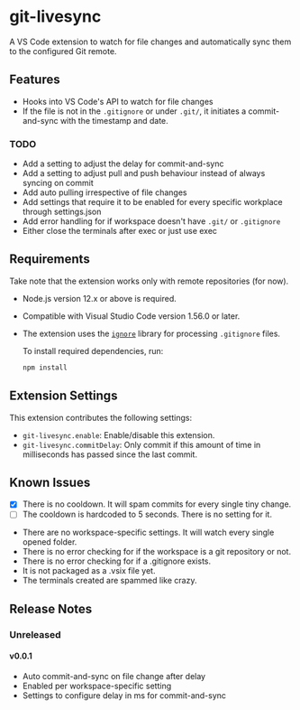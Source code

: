 # git-livesync

A VS Code extension to watch for file changes and automatically sync them to the configured Git remote.

## Features

- Hooks into VS Code's API to watch for file changes
- If the file is not in the `.gitignore` or under `.git/`, it initiates a commit-and-sync with the timestamp and date.

### TODO
- Add a setting to adjust the delay for commit-and-sync
- Add a setting to adjust pull and push behaviour instead of always syncing on commit
- Add auto pulling irrespective of file changes
- Add settings that require it to be enabled for every specific workplace through settings.json
- Add error handling for if workspace doesn't have `.git/` or `.gitignore`
- Either close the terminals after exec or just use exec

## Requirements

Take note that the extension works only with remote repositories (for now).

- Node.js version 12.x or above is required.
- Compatible with Visual Studio Code version 1.56.0 or later.
- The extension uses the [`ignore`](https://www.npmjs.com/package/ignore) library for processing `.gitignore` files.
  
  To install required dependencies, run:
  ```bash
  npm install
  ```

## Extension Settings

This extension contributes the following settings:

* `git-livesync.enable`: Enable/disable this extension.
* `git-livesync.commitDelay`: Only commit if this amount of time in milliseconds has passed since the last commit.

## Known Issues

- [x] There is no cooldown. It will spam commits for every single tiny change.
- [ ] The cooldown is hardcoded to 5 seconds. There is no setting for it.
- There are no workspace-specific settings. It will watch every single opened folder.
- There is no error checking for if the workspace is a git repository or not.
- There is no error checking for if a .gitignore exists. 
- It is not packaged as a .vsix file yet.
- The terminals created are spammed like crazy.

## Release Notes

### Unreleased
#### v0.0.1
- Auto commit-and-sync on file change after delay
- Enabled per workspace-specific setting
- Settings to configure delay in ms for commit-and-sync
